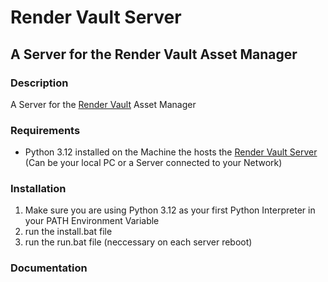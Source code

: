 # Render Vault Server
## A Server for the Render Vault Asset Manager


### Description
A Server for the [Render Vault](https://github.com/Design0r/render_vault) Asset Manager

### Requirements
- Python 3.12 installed on the Machine the hosts the [Render Vault Server](https://github.com/Design0r/render_vault_server) (Can be your local PC or a Server connected to your Network)

### Installation
1. Make sure you are using Python 3.12 as your first Python Interpreter in your PATH Environment Variable
2. run the install.bat file
3. run the run.bat file (neccessary on each server reboot)

### Documentation
